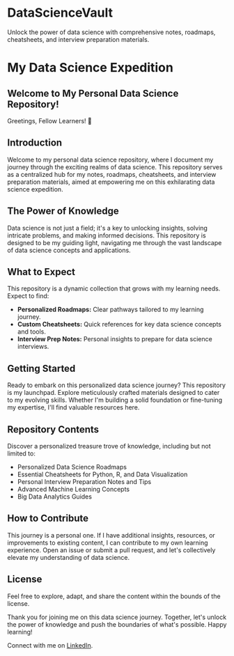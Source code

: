 # DataScienceVault
Unlock the power of data science with comprehensive notes, roadmaps, cheatsheets, and interview preparation materials.

# My Data Science Expedition

## Welcome to My Personal Data Science Repository!

Greetings, Fellow Learners! 🚀

## Introduction

Welcome to my personal data science repository, where I document my journey through the exciting realms of data science. This repository serves as a centralized hub for my notes, roadmaps, cheatsheets, and interview preparation materials, aimed at empowering me on this exhilarating data science expedition.

## The Power of Knowledge

Data science is not just a field; it's a key to unlocking insights, solving intricate problems, and making informed decisions. This repository is designed to be my guiding light, navigating me through the vast landscape of data science concepts and applications.

## What to Expect

This repository is a dynamic collection that grows with my learning needs. Expect to find:

- **Personalized Roadmaps:** Clear pathways tailored to my learning journey.
- **Custom Cheatsheets:** Quick references for key data science concepts and tools.
- **Interview Prep Notes:** Personal insights to prepare for data science interviews.

## Getting Started

Ready to embark on this personalized data science journey? This repository is my launchpad. Explore meticulously crafted materials designed to cater to my evolving skills. Whether I'm building a solid foundation or fine-tuning my expertise, I'll find valuable resources here.

## Repository Contents

Discover a personalized treasure trove of knowledge, including but not limited to:

- Personalized Data Science Roadmaps
- Essential Cheatsheets for Python, R, and Data Visualization
- Personal Interview Preparation Notes and Tips
- Advanced Machine Learning Concepts
- Big Data Analytics Guides

## How to Contribute

This journey is a personal one. If I have additional insights, resources, or improvements to existing content, I can contribute to my own learning experience. Open an issue or submit a pull request, and let's collectively elevate my understanding of data science.

## License

Feel free to explore, adapt, and share the content within the bounds of the license.

Thank you for joining me on this data science journey. Together, let's unlock the power of knowledge and push the boundaries of what's possible. Happy learning!

Connect with me on [LinkedIn](https://www.linkedin.com/in/zaheerh4ck3r).
